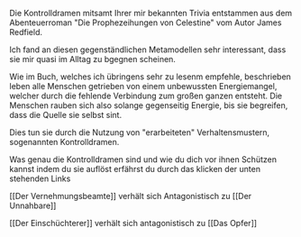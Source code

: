 Die Kontrolldramen mitsamt Ihrer mir bekannten Trivia entstammen aus dem Abenteuerroman "Die Prophezeihungen von Celestine" vom Autor James Redfield.

Ich fand an diesen gegenständlichen Metamodellen sehr interessant, dass sie mir quasi im Alltag zu bgegnen scheinen.

Wie im Buch, welches ich übringens sehr zu lesenm empfehle, beschrieben leben alle Menschen getrieben von einem unbewussten Energiemangel, welcher durch die fehlende Verbindung zum großen ganzen entsteht. Die Menschen rauben sich also solange gegenseitig Energie, bis sie begreifen, dass die Quelle sie selbst sint.

Dies tun sie durch die Nutzung von "erarbeiteten" Verhaltensmustern, sogenannten Kontrolldramen.

Was genau die Kontrolldramen sind und wie du dich vor ihnen Schützen kannst indem du sie auflöst erfährst du durch das klicken der unten stehenden Links

[[Der Vernehmungsbeamte]] verhält sich Antagonistisch zu [[Der Unnahbare]]

[[Der Einschüchterer]] verhält sich antagonistisch zu [[Das Opfer]]